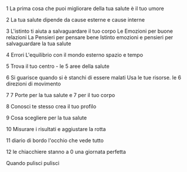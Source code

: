 1 La prima cosa che puoi migliorare della tua salute è il tuo umore

2 La tua salute dipende da cause esterne e cause interne

3 L'istinto ti aiuta a salvaguardare il tuo corpo
	Le Emozioni per buone relazioni
	La Pensieri per pensare bene 
Istinto emozioni e pensieri per salvaguardare la tua salute

4 Errori L'equilibrio con il mondo esterno spazio e tempo 

5  Trova il tuo centro - le 5 aree della salute

6  Si guarisce quando si è stanchi di essere malati
 Usa le tue risorse. le 6 direzioni di movimento  

7  7 Porte per la tua salute e 7 per il tuo corpo 

8 Conosci te stesso crea il tuo profilo

9 Cosa scegliere per la tua salute 

10 Misurare i risultati e aggiustare la rotta

11 diario di bordo l'occhio che vede tutto

12 le chiacchiere stanno a 0 una giornata perfetta

Quando pulisci pulisci

<!--stackedit_data:
eyJoaXN0b3J5IjpbMTQ5NjY0NjgzOSwtMTM1ODU3MjI1NSwxNj
I3MzA2MDU1XX0=
-->